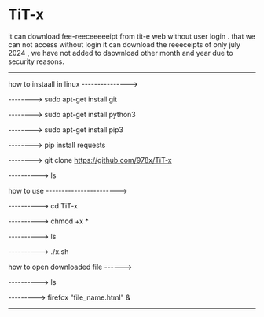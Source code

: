 # TiT-x
it can download fee-reeceeeeeipt from tit-e web without user login . that we can not access without login
it can download the reeeceipts of only july 2024 , we have not added to daownload other month and year due to security reasons.

-------------------------------------------------------------------------

how to instaall in linux --------------->

--------> sudo apt-get install git

--------> sudo apt-get install python3

--------> sudo apt-get install pip3

--------> pip install requests

--------> git clone https://github.com/978x/TiT-x

----------> ls


how to use ----------------------->

----------> cd TiT-x

----------> chmod +x *

----------> ls

----------> ./x.sh

how to open downloaded file ------>

----------> ls

---------> firefox "file_name.html" &

------------------------------------------------------------------------------
